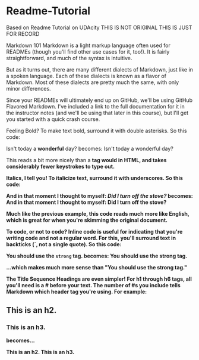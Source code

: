 # Readme-Tutorial
Based on Readme Tutorial on UDAcity
THIS IS NOT ORIGINAL 
THIS IS JUST FOR RECORD

Markdown 101
Markdown is a light markup language often used for READMEs (though you'll find other use cases for it, too!). It is fairly straightforward, and much of the syntax is intuitive.

But as it turns out, there are many different dialects of Markdown, just like in a spoken language. Each of these dialects is known as a flavor of Markdown. Most of these dialects are pretty much the same, with only minor differences.

Since your READMEs will ultimately end up on GitHub, we'll be using GitHub Flavored Markdown. I've included a link to the full documentation for it in the instructor notes (and we'll be using that later in this course), but I'll get you started with a quick crash course.

Feeling Bold?
To make text bold, surround it with double asterisks. So this code:

Isn't today a **wonderful** day?
becomes: Isn't today a wonderful day?

This reads a bit more nicely than a <strong> tag would in HTML, and takes considerably fewer keystrokes to type out.

Italics, I tell you!
To italicize text, surround it with underscores. So this code:

And in that moment I thought to myself: _Did I turn off the stove?_
becomes: And in that moment I thought to myself: Did I turn off the stove?

Much like the previous example, this code reads much more like English, which is great for when you're skimming the original document.

To code, or not to code?
Inline code is useful for indicating that you're writing code and not a regular word. For this, you'll surround text in backticks (`, not a single quote). So this code:

You should use the `strong` tag.
becomes: You should use the strong tag.

...which makes much more sense than "You should use the strong tag."

The Title Sequence
Headings are even simpler! For h1 through h6 tags, all you'll need is a # before your text. The number of #s you include tells Markdown which header tag you're using. For example:

## This is an h2.

### This is an h3.

becomes...

This is an h2.
This is an h3.
